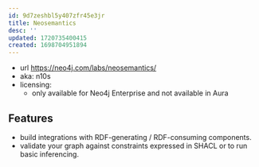```yaml
---
id: 9d7zeshbl5y407zfr45e3jr
title: Neosemantics
desc: ''
updated: 1720735400415
created: 1698704951894
---
```



- url https://neo4j.com/labs/neosemantics/
- aka: n10s
- licensing:
  - only available for Neo4j Enterprise and not available in Aura

## Features

-  build integrations with RDF-generating / RDF-consuming components. 
-  validate your graph against constraints expressed in SHACL or to run basic inferencing.
